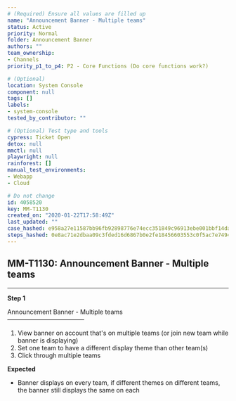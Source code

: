 ```yaml
---
# (Required) Ensure all values are filled up
name: "Announcement Banner - Multiple teams"
status: Active
priority: Normal
folder: Announcement Banner
authors: ""
team_ownership:
- Channels
priority_p1_to_p4: P2 - Core Functions (Do core functions work?)

# (Optional)
location: System Console
component: null
tags: []
labels:
- system-console
tested_by_contributor: ""

# (Optional) Test type and tools
cypress: Ticket Open
detox: null
mmctl: null
playwright: null
rainforest: []
manual_test_environments:
- Webapp
- Cloud

# Do not change
id: 4058520
key: MM-T1130
created_on: "2020-01-22T17:58:49Z"
last_updated: ""
case_hashed: e958a27e11587bb96fb92898776e74ecc351849c96913ebe001bbf14dafb31c536ddb127e32b9ac61727efb5bd70a89d
steps_hashed: 0e8ac71e2dbaa09c3fded16d6867b0e2fe18456603553c0f5ac7e74943917f72b924284b749087152ae8f3eab41318ea
---
```


<!-- (Auto-generated) Based on frontmatter's "key" and "name" -->

## MM-T1130: Announcement Banner - Multiple teams

---

**Step 1**

Announcement Banner - Multiple teams\
–––––––––––––––––––––––––

1. View banner on account that's on multiple teams (or join new team while banner is displaying)
2. Set one team to have a different display theme than other team(s)
3. Click through multiple teams

**Expected**

- Banner displays on every team, if different themes on different teams, the banner still displays the same on each
